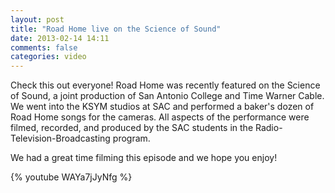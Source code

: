 ```yaml
---
layout: post
title: "Road Home live on the Science of Sound"
date: 2013-02-14 14:11
comments: false
categories: video
---
```


Check this out everyone!  Road Home was recently featured on the Science of
Sound, a joint production of San Antonio College and Time Warner Cable.  We
went into the KSYM studios at SAC and performed a baker's dozen of Road Home
songs for the cameras.  All aspects of the performance were filmed, recorded,
and produced by the SAC students in the Radio-Television-Broadcasting program.

We had a great time filming this episode and we hope you enjoy!

{% youtube WAYa7jJyNfg %}
